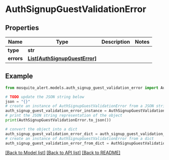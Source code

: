 # AuthSignupGuestValidationError


## Properties

Name | Type | Description | Notes
------------ | ------------- | ------------- | -------------
**type** | **str** |  | 
**errors** | [**List[AuthSignupGuestError]**](AuthSignupGuestError.md) |  | 

## Example

```python
from mosquito_alert.models.auth_signup_guest_validation_error import AuthSignupGuestValidationError

# TODO update the JSON string below
json = "{}"
# create an instance of AuthSignupGuestValidationError from a JSON string
auth_signup_guest_validation_error_instance = AuthSignupGuestValidationError.from_json(json)
# print the JSON string representation of the object
print(AuthSignupGuestValidationError.to_json())

# convert the object into a dict
auth_signup_guest_validation_error_dict = auth_signup_guest_validation_error_instance.to_dict()
# create an instance of AuthSignupGuestValidationError from a dict
auth_signup_guest_validation_error_from_dict = AuthSignupGuestValidationError.from_dict(auth_signup_guest_validation_error_dict)
```
[[Back to Model list]](../README.md#documentation-for-models) [[Back to API list]](../README.md#documentation-for-api-endpoints) [[Back to README]](../README.md)


